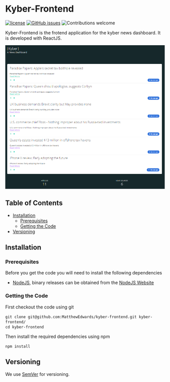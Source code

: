 Kyber-Frontend
=======

[![license](https://img.shields.io/badge/license-MIT-blue.svg)](https://opensource.org/licenses/MIT)
[![GitHub issues](https://img.shields.io/github/issues/matthewedwards/kyber-frontend.svg)](https://github.com/matthewedwards/kyber-frontend/issues)
![Contributions welcome](https://img.shields.io/badge/contributions-welcome-green.svg)

Kyber-Frontend is the frotend application for the kyber news dashboard. It is developed with ReactJS.

![Screenshot](/docs/images/kyber.png)

## Table of Contents
- [Installation](#installation)
    - [Prerequisites](#prerequisites)
    - [Getting the Code](#getting-the-code)
- [Versioning](#versioning)

## Installation

### Prerequisites
Before you get the code you will need to install the following dependencies

- [NodeJS](https://nodejs.org), binary releases can be obtained from the [NodeJS Website](https://nodejs.org/en/download/)

### Getting the Code

First checkout the code using git
```
git clone git@github.com:MatthewEdwards/kyber-frontend.git kyber-frontend/
cd kyber-frontend
```

Then install the required dependencies using npm
``` 
npm install 
```

## Versioning

We use [SemVer](http://semver.org/) for versioning. 